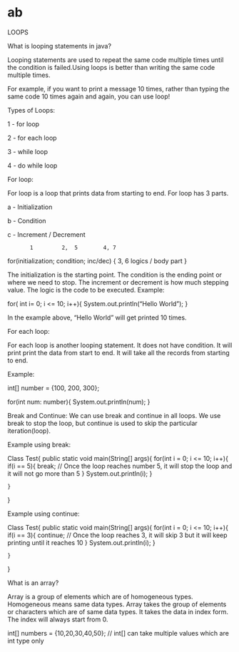 # ab

LOOPS


What is looping statements in java?

  Looping statements are used to repeat the same code multiple times until the condition is failed.Using loops is better than writing the same code multiple times. 

For example, if you want to print a message 10 times, rather than typing the same code 10 times again and again, you can use loop!



Types of Loops:

   1 - for loop

   2 - for each loop

   3 - while loop

   4 - do while loop



For loop:

For loop is a loop that prints data from starting to end. For loop has 3 parts.

a - Initialization

b - Condition

c - Increment / Decrement 
       

           1         2,  5        4, 7
for(initialization; condition; inc/dec)
{
	  3, 6
	logics / body part
}

The initialization is the starting point. The condition is the ending point or where we need to stop. The increment or decrement is how much stepping value. The logic is the code to be executed.
Example:

for( int  i= 0; i <= 10; i++){
	System.out.println(“Hello World”);
}

In the example above, “Hello World” will get printed 10 times. 



For each loop:

For each loop is another looping statement. It does not have condition. It will print print the data from start to end.  It will take all the records from starting to end. 

Example:

int[] number = {100, 200, 300};

for(int num: number){
	System.out.println(num);
}



Break and Continue:
  We can use break and continue in all loops. We use break to stop the loop, but continue is used to skip the particular iteration(loop).

Example using break:

 Class Test{
	public static void main(String[] args){
		for(int i = 0; i <= 10; i++){
			if(i == 5){
				break;    // Once the loop reaches number 5, it will stop the loop and it will not go more than 5
			}
			System.out.println(i);
		}

	}

}

Example using continue:

Class Test{
	public static void main(String[] args){
		for(int i = 0; i <= 10; i++){
			if(i == 3){
				continue;         // Once the loop reaches 3, it will skip 3 but it will keep printing until it reaches 10
			}
			System.out.println(i);
		}

	}

}


What is an array?

Array is a group of elements which are of homogeneous types. Homogeneous means same data types. Array takes the group of elements or characters which are of same data types. It takes the data in index form. The index will always start from 0.

 int[] numbers = {10,20,30,40,50};           // int[] can take multiple values which are int type only

	





